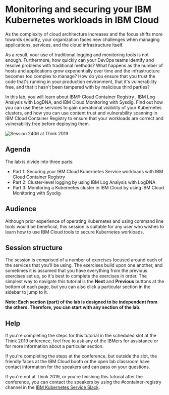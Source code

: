 # Monitoring and securing your IBM Kubernetes workloads in IBM Cloud

As the complexity of cloud architecture increases and the focus shifts more towards security, your organization faces new challenges when managing applications, services, and the cloud infrastructure itself.

As a result, your use of traditional logging and monitoring tools is not enough. Furthermore, how quickly can your DevOps teams identify and resolve problems with traditional methods? What happens as the number of hosts and applications grow exponentially over time and the infrastructure becomes too complex to manage? How do you ensure that you trust the code that's running in your production environment, that it's vulnerability free, and that it hasn't been tampered with by malicious third parties?

In this lab, you will learn about IBM® Cloud Container Registry , IBM Log Analysis with LogDNA, and IBM Cloud Monitoring with Sysdig. Find out how you can use these services to gain operational visibility of your Kubernetes clusters, and how you can use content trust and vulnerability scanning in IBM Cloud Container Registry to ensure that your workloads are correct and vulnerability free before deploying them.


![Session 2406 at Think 2019](https://www.ibm.com/events/shared/img/think2019/think-2019-branding-footer.jpg)


## Agenda

The lab is divide into three parts:
* Part 1: Securing your IBM Cloud Kubernetes Service workloads with IBM Cloud Container Registry
* Part 2: Cluster-level logging by using IBM Log Analysis with LogDNA
* Part 3: Monitoring a Kubernetes cluster in IBM Cloud by using IBM Cloud Monitoring with Sysdig




## Audience

Although prior experience of operating Kubernetes and using command line tools would be beneficial, this session is suitable for any user who wishes to learn how to use IBM Cloud tools to secure Kubernetes workloads.

## Session structure

The session is comprised of a number of exercises focused around each of the services that you'll be using. The exercises build upon one another, and sometimes it is assumed that you have everything from the previous exercises set up, so it's best to complete the exercises in order. The simplest way to navigate this tutorial is the **Next** and **Previous** buttons at the bottom of each page, but you can also click a particular section in the sidebar to jump to it.

**Note: Each section (part) of the lab is designed to be independent from the others. Therefore, you can start with any section of the lab.**

## Help

If you're completing the steps for this tutorial in the scheduled slot at the Think 2019 onference, feel free to ask any of the IBMers for assistance or for more information about a particular section.

If you're completing the steps at the conference, but outside the slot, the friendly faces at the IBM Cloud booth or the open lab classroom have contact information for the speakers and can pass on your questions.

If you're not at Think 2019, or you're finishing this tutorial after the conference, you can contact the speakers by using the #container-registry channel in the [IBM Kubernetes Service Slack](https://bxcs-slack-invite.mybluemix.net/).

